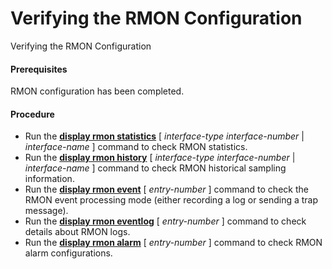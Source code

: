 Verifying the RMON Configuration
================================

Verifying the RMON Configuration

#### Prerequisites

RMON configuration has been completed.


#### Procedure

* Run the [**display rmon statistics**](cmdqueryname=display+rmon+statistics) [ *interface-type* *interface-number* | *interface-name* ] command to check RMON statistics.
* Run the [**display rmon history**](cmdqueryname=display+rmon+history) [ *interface-type* *interface-number* | *interface-name* ] command to check RMON historical sampling information.
* Run the [**display rmon event**](cmdqueryname=display+rmon+event) [ *entry-number* ] command to check the RMON event processing mode (either recording a log or sending a trap message).
* Run the [**display rmon eventlog**](cmdqueryname=display+rmon+eventlog) [ *entry-number* ] command to check details about RMON logs.
* Run the [**display rmon alarm**](cmdqueryname=display+rmon+alarm) [ *entry-number* ] command to check RMON alarm configurations.
